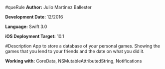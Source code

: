 #queRule
**Author:** Julio Martínez Ballester

**Development Date:** 12/2016

**Language:** Swift 3.0

**iOS Deployment Target:** 10.1

#Description
App to store a database of your personal games. Showing the games that you lend to your friends and the date on what you did it.

**Working with:** CoreData, NSMutableAttributedString, Notifications